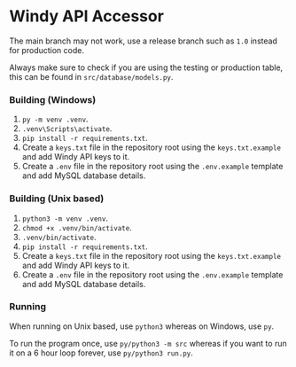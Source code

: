# Windy API Accessor

The main branch may not work, use a release branch such as `1.0` instead for production code.

Always make sure to check if you are using the testing or production table, this can be found in `src/database/models.py`.

### Building (Windows)

1. `py -m venv .venv`.
2. `.venv\Scripts\activate`.
3. `pip install -r requirements.txt`.
4. Create a `keys.txt` file in the repository root using the `keys.txt.example` and add Windy API keys to it.
5. Create a `.env` file in the repository root using the `.env.example` template and add MySQL database details.

### Building (Unix based)

1. `python3 -m venv .venv`.
2. `chmod +x .venv/bin/activate`.
3. `.venv/bin/activate`.
4. `pip install -r requirements.txt`.
5. Create a `keys.txt` file in the repository root using the `keys.txt.example` and add Windy API keys to it.
6. Create a `.env` file in the repository root using the `.env.example` template and add MySQL database details.

### Running

When running on Unix based, use `python3` whereas on Windows, use `py`.

To run the program once, use `py/python3 -m src` whereas if you want to run it on a 6 hour loop forever, use `py/python3 run.py`.